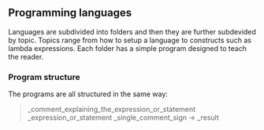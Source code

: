 ## Programming languages

Languages are subdivided into folders and then they are further subdevided by topic. Topics range from how to setup
a language to constructs such as lambda expressions. Each folder has a simple program designed to teach the
reader.

### Program structure

The programs are all structured in the same way:
> _comment_explaining_the_expression_or_statement
> _expression_or_statement _single_comment_sign -> _result